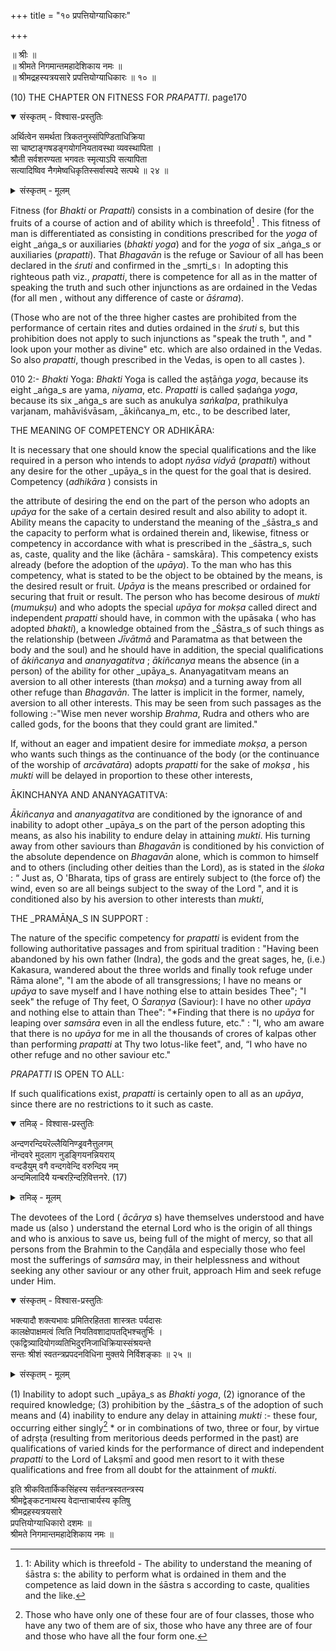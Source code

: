 +++
title = "१० प्रपत्तियोग्याधिकारः"

+++

॥ श्रीः ॥  
॥ श्रीमते निगमान्तमहादेशिकाय नमः ॥  
॥ श्रीमद्रहस्यत्रयसारे प्रपत्तियोग्याधिकारः ॥ १० ॥

(10) THE CHAPTER ON FITNESS FOR _PRAPATTI_. page170

<details open><summary>संस्कृतम् - विश्वास-प्रस्तुतिः</summary>

अर्थित्वेन समर्थता त्रिकतनुस्संपिण्डिताधिक्रिया  
सा चाष्टाङ्गषडङ्गयोगनियतावस्था व्यवस्थापिता ।  
श्रौती सर्वशरण्यता भगवतः स्मृत्याऽपि सत्यापिता  
सत्यादिष्विव नैगमेष्वधिकृतिस्सर्वास्पदे सत्पथे ॥ २४ ॥
</details>

<details><summary>संस्कृतम् - मूलम्</summary>

अर्थित्वेन समर्थता त्रिकतनुस्संपिण्डिताधिक्रिया  
सा चाष्टाङ्गषडङ्गयोगनियतावस्था व्यवस्थापिता ।  
श्रौती सर्वशरण्यता भगवतः स्मृत्याऽपि सत्यापिता  
सत्यादिष्विव नैगमेष्वधिकृतिस्सर्वास्पदे सत्पथे ॥ २४ ॥
</details>

Fitness (for _Bhakti_ or _Prapatti_) consists in a combination of desire (for the fruits of a course of action and of ability which is threefold[^50] . This fitness of man is differentiated as consisting in conditions prescribed for the _yoga_ of eight _aṅga_s or auxiliaries (_bhakti_ _yoga_) and for the _yoga_ of six _aṅga_s or auxiliaries (_prapatti_). That _Bhagavān_ is the refuge or Saviour of all has been declared in the _śruti_  and confirmed in the _smṛti_s। In adopting this righteous path viz., _prapatti_, there is competence for all as in the matter of speaking the truth and such other injunctions as are ordained in the Vedas (for all men , without any difference of caste or _āśrama_).

[^50]: 1: Ability which is threefold - The ability to understand the meaning of śāstra s: the ability to perform what is ordained in them and the competence as laid down in the śāstra s according to caste, qualities and the like.

(Those who are not of the three higher castes are prohibited from the performance of certain rites and duties ordained in the _śruti_ s, but this prohibition does not apply to such injunctions as "speak the truth ", and " look upon your mother as divine" etc. which are also ordained in the Vedas. So also _prapatti_, though prescribed in the Vedas, is open to all castes ).

010 2:- _Bhakti_ Yoga: _Bhakti_ Yoga is called the aṣṭāṅga _yoga_, because its eight _aṅga_s are yama, _niyama_, etc. _Prapatti_ is called ṣaḍaṅga _yoga_, because its six _aṅga_s are such as anukulya _saṅkalpa_, prathikulya varjanam, mahāviśvāsam, _ākiñcanya_m, etc., to be described later,

THE MEANING OF COMPETENCY OR ADHIKĀRA:

It is necessary that one should know the special qualifications and the like required in a person who intends to adopt _nyāsa_ _vidyā_ (_prapatti_) without any desire for the other _upāya_s in the quest for the goal that is desired. Competency (_adhikāra_ ) consists in

the attribute of desiring the end on the part of the person who adopts an _upāya_ for the sake of a certain desired result and also ability to adopt it. Ability means the capacity to understand the meaning of the _śāstra_s and the capacity to perform what is ordained therein and, likewise, fitness or competency in accordance with what is prescribed in the _śāstra_s, such as, caste, quality and the like (āchāra - samskāra). This competency exists already (before the adoption of the _upāya_). To the man who has this competency, what is stated to be the object to be obtained by the means, is the desired result or fruit. _Upāya_ is the means prescribed or ordained for securing that fruit or result. The person who has become desirous of _mukti_ (_mumukṣu_) and who adopts the special _upāya_ for _mokṣa_  called direct and independent _prapatti_ should have, in common with the upāsaka ( who has adopted _bhakti_), a knowledge obtained from the _Śāstra_s of such things as the relationship (between _Jīvātmā_ and Paramatma as that between the body and the soul) and he should have in addition, the special qualifications of _ākiñcanya_ and _ananyagatitva_ ; _ākiñcanya_ means the absence (in a person) of the ability for other _upāya_s. Ananyagatitvam means an aversion to all other interests (than _mokṣa_) and a turning away from all other refuge than _Bhagavān_. The latter is implicit in the former, namely, aversion to all other interests. This may be seen from such passages as the following :-"Wise men never worship _Brahma_, Rudra and others who are called gods, for the boons that they could grant are limited."

If, without an eager and impatient desire for immediate _mokṣa_, a person who wants such things as the continuance of the body (or the continuance of the worship of _arcāvatāra_) adopts _prapatti_ for the sake of _mokṣa_ , his _mukti_ will be delayed in proportion to these other interests,

ĀKINCHANYA AND ANANYAGATITVA:

_Ākiñcanya_ and _ananyagatitva_ are conditioned by the ignorance of and inability to adopt other _upāya_s on the part of the person adopting this means, as also his inability to endure delay in attaining _mukti_. His turning away from other saviours than _Bhagavān_ is conditioned by his conviction of the absolute dependence on _Bhagavān_ alone, which is common to himself and to others (including other deities than the Lord), as is stated in the _śloka_ : “ Just as, O 'Bharata, tips of grass are entirely subject to (the force of) the wind, even so are all beings subject to the sway of the Lord ", and it is conditioned also by his aversion to other interests than _mukti_,

THE _PRAMĀṆA_S IN SUPPORT :

The nature of the specific competency for _prapatti_ is evident from the following authoritative passages and from spiritual tradition : "Having been abandoned by his own father (Indra), the gods and the great sages, he, (i.e.) Kakasura, wandered about the three worlds and finally took refuge under Rāma alone", "I am the abode of all transgressions; I have no means or _upāya_ to save myself and I have nothing else to attain besides Thee"; "I seek" the refuge of Thy feet, O _Śaraṇya_ (Saviour): I have no other _upāya_ and nothing else to attain than Thee": "*Finding that there is no _upāya_ for leaping over _samsāra_ even in all the endless future, etc." : "I, who am aware that there is no _upāya_ for me in all the thousands of crores of kalpas other than performing _prapatti_ at Thy two lotus-like feet", and, “I who have no other refuge and no other saviour etc."

_PRAPATTI_ IS OPEN TO ALL:

If such qualifications exist, _prapatti_ is certainly open to all as an _upāya_, since there are no restrictions to it such as caste.

<details open><summary>तमिऴ् - विश्वास-प्रस्तुतिः</summary>

अन्दणरन्दियरॆल्लैयिनिण्ड्रवनैत्तुलगम्  
नॊन्दवरे मुदलाग नुडङ्गियनन्नियराय्  
वन्दडैयुम् वगै वन्दगवेन्दि वरुन्दिय नम्  
अन्दमिलादियै यन्बरऱिन्दऱिवित्तनरे. (17)
</details>

<details><summary>तमिऴ् - मूलम्</summary>

अन्दणरन्दियरॆल्लैयिनिण्ड्रवनैत्तुलगम्  
नॊन्दवरे मुदलाग नुडङ्गियनन्नियराय्  
वन्दडैयुम् वगै वन्दगवेन्दि वरुन्दिय नम्  
अन्दमिलादियै यन्बरऱिन्दऱिवित्तनरे. (17)
</details>

The devotees of the Lord ( _ācārya_ s) have themselves understood and have made us (also ) understand the eternal Lord who is the origin of all things and who is anxious to save us, being full of the might of mercy, so that all persons from the Brahmin to the Caṇḍāla and especially those who feel most the sufferings of _samsāra_ may, in their helplessness and without seeking any other saviour or any other fruit, approach Him and seek refuge under Him.

<details open><summary>संस्कृतम् - विश्वास-प्रस्तुतिः</summary>

भक्त्यादौ शक्त्यभावः प्रमितिरहितता शास्त्रतः पर्यदासः  
कालक्षेपाक्षमत्वं त्विति नियतिवशादापतद्भिश्चतुर्भिः ।  
एकद्वित्र्यादियोगव्यतिभिदुरनिजाधिक्रियास्संश्रयन्ते  
सन्तः श्रीशं स्वतन्त्रप्रपदनविधिना मुक्तये निर्विशङ्काः ॥ २५ ॥
</details>

<details><summary>संस्कृतम् - मूलम्</summary>

भक्त्यादौ शक्त्यभावः प्रमितिरहितता शास्त्रतः पर्यदासः  
कालक्षेपाक्षमत्वं त्विति नियतिवशादापतद्भिश्चतुर्भिः ।  
एकद्वित्र्यादियोगव्यतिभिदुरनिजाधिक्रियास्संश्रयन्ते  
सन्तः श्रीशं स्वतन्त्रप्रपदनविधिना मुक्तये निर्विशङ्काः ॥ २५ ॥
</details>

(1) Inability to adopt such _upāya_s as _Bhakti_ _yoga_, (2) ignorance of the required knowledge; (3) prohibition by the _śāstra_s of the adoption of such means and (4) inability to endure any delay in attaining _mukti_ :- these four, occurring either singly[^51] * or in combinations of two, three or four, by virtue of adṛṣṭa (resulting from meritorious deeds performed in the past) are qualifications of varied kinds for the performance of direct and independent _prapatti_ to the Lord of Lakṣmī  and good men resort to it with these qualifications and free from all doubt for the attainment of _mukti_.

[^51]: Those who have only one of these four are of four classes, those who have any two of them are of six, those who have any three are of four and those who have all the four form one.

इति श्रीकवितार्किकसिंहस्य सर्वतन्त्रस्वतन्त्रस्य  
श्रीमद्वेङ्कटनाथस्य वेदान्ताचार्यस्य कृतिषु  
श्रीमद्रहस्यत्रयसारे  
प्रपत्तियोग्याधिकारो दशमः ॥  
श्रीमते निगमान्तमहादेशिकाय नमः ॥

